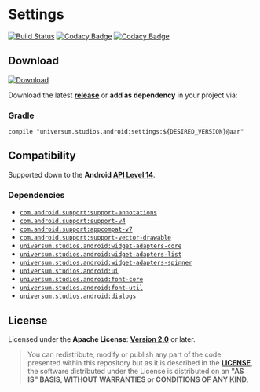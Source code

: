 Settings
===============

[![Build Status](https://travis-ci.org/universum-studios/android_settings.svg?branch=master)](https://travis-ci.org/universum-studios/android_settings)
[![Codacy Badge](https://api.codacy.com/project/badge/Grade/562af4ff63714b9ebb626350598774d4)](https://www.codacy.com/app/universum-studios/android_settings?utm_source=github.com&amp;utm_medium=referral&amp;utm_content=universum-studios/android_settings&amp;utm_campaign=Badge_Grade)
[![Codacy Badge](https://api.codacy.com/project/badge/Coverage/562af4ff63714b9ebb626350598774d4)](https://www.codacy.com/app/universum-studios/android_settings?utm_source=github.com&utm_medium=referral&utm_content=universum-studios/android_settings&utm_campaign=Badge_Coverage)

## Download ##
[![Download](https://api.bintray.com/packages/universum-studios/android/universum.studios.android%3Asettings/images/download.svg)](https://bintray.com/universum-studios/android/universum.studios.android%3Asettings/_latestVersion)

Download the latest **[release](https://github.com/universum-studios/android_settings/releases "Latest Releases page")** or **add as dependency** in your project via:

### Gradle ###

    compile "universum.studios.android:settings:${DESIRED_VERSION}@aar"

## Compatibility ##

Supported down to the **Android [API Level 14](http://developer.android.com/about/versions/android-4.0.html "See API highlights")**.

### Dependencies ###

- [`com.android.support:support-annotations`](https://developer.android.com/topic/libraries/support-library/packages.html#annotations)
- [`com.android.support:support-v4`](https://developer.android.com/topic/libraries/support-library/packages.html#v4)
- [`com.android.support:appcompat-v7`](https://developer.android.com/topic/libraries/support-library/packages.html#v7)
- [`com.android.support:support-vector-drawable`](https://developer.android.com/topic/libraries/support-library/packages.html#vector-drawable)
- [`universum.studios.android:widget-adapters-core`](https://github.com/universum-studios/android_widget_adapters/blob/master/MODULES.md)
- [`universum.studios.android:widget-adapters-list`](https://github.com/universum-studios/android_widget_adapters/blob/master/MODULES.md)
- [`universum.studios.android:widget-adapters-spinner`](https://github.com/universum-studios/android_widget_adapters/blob/master/MODULES.md)
- [`universum.studios.android:ui`](https://github.com/universum-studios/android_ui)
- [`universum.studios.android:font-core`](https://github.com/universum-studios/android_font/blob/master/MODULES.md)
- [`universum.studios.android:font-util`](https://github.com/universum-studios/android_font/blob/master/MODULES.md)
- [`universum.studios.android:dialogs`](https://github.com/universum-studios/blob/master/android_dialogs)

## License ##

Licensed under the **Apache License**: **[Version 2.0](http://www.apache.org/licenses/LICENSE-2.0)** or later.

> You can redistribute, modify or publish any part of the code presented within this repository but as it is described in the [**LICENSE**](https://github.com/universum-studios/android_settings/blob/master/LICENSE.md), the software distributed under the License is distributed on an **"AS IS" BASIS, WITHOUT WARRANTIES or CONDITIONS OF ANY KIND**.
